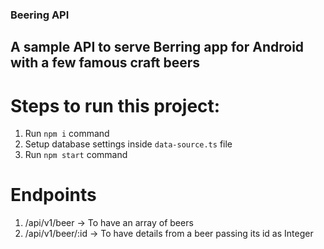 ### Beering API

## A sample API to serve Berring app for Android with a few famous craft beers

# Steps to run this project:

1. Run `npm i` command
2. Setup database settings inside `data-source.ts` file
3. Run `npm start` command

# Endpoints

1. /api/v1/beer -> To have an array of beers
2. /api/v1/beer/:id -> To have details from a beer passing its id as Integer

